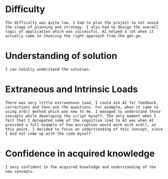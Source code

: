 # Difficulty
    The difficulty was quite low. I had to plan the project to not avoid the stage of planning and strategy. I also had to design the overall logic of application which was successful. AI helped a lot when it actually came to choosing the right approach from the get-go.


# Understanding of solution
    I can totally understand the solution.


# Extraneous and Intrinsic Loads
    There was very little extranenous load, I could ask AI for feedback, corrections and then ask the questions. For example, when it came to using ord() method which was new to me. I managed to understand these concepts while developing the script myself. The only moment when I felt that I delegated some of the cognitive load to AI was when AI provided a full example of how encryption would work with ord(), at this point, I decided to focus on understanding of this concept, since I did not come up with the code myself.


# Confidence in acquired knowledge
    I very confident in the acquired knowledge and understanding of the new concepts.
